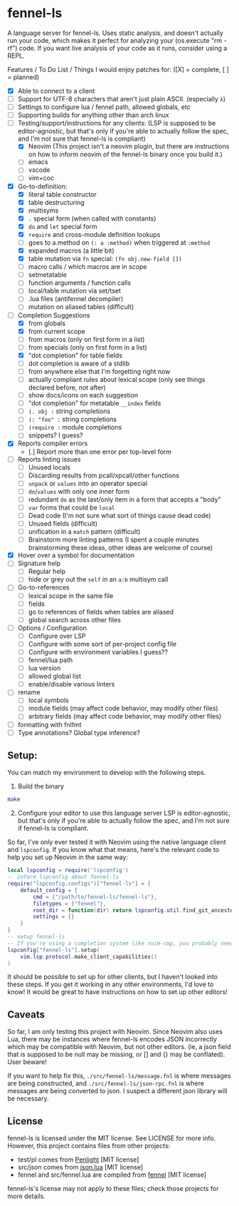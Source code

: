 # fennel-ls
A language server for fennel-ls.
Uses static analysis, and doesn't actually run your code, which makes it perfect for analyzing your (os.execute "rm -rf") code.
If you want live analysis of your code as it runs, consider using a REPL.

Features / To Do List / Things I would enjoy patches for:
([X] = complete,  [ ] = planned)

- [X] Able to connect to a client
- [ ] Support for UTF-8 characters that aren't just plain ASCII. (especially `λ`)
- [ ] Settings to configure lua / fennel path, allowed globals, etc
- [ ] Supporting builds for anything other than arch linux
- [ ] Testing/support/instructions for any clients: (LSP is supposed to be editor-agnostic, but that's only if you're able to actually follow the spec, and I'm not sure that fennel-ls is compliant)
    - [X] Neovim (This project isn't a neovim plugin, but there are instructions on how to inform neovim of the fennel-ls binary once you build it.)
    - [ ] emacs
    - [ ] vscode
    - [ ] vim+coc
- [x] Go-to-definition:
    - [X] literal table constructor
    - [X] table destructuring
    - [X] multisyms
    - [X] `.` special form (when called with constants)
    - [X] `do` and `let` special form
    - [X] `require` and cross-module definition lookups
    - [ ] goes to a.method on `(: a :method)` when triggered at `:method`
    - [X] expanded macros (a little bit)
    - [X] table mutation via `fn` special: `(fn obj.new-field [])`
    - [ ] macro calls / which macros are in scope
    - [ ] setmetatable
    - [ ] function arguments / function calls
    - [ ] local/table mutation via set/tset
    - [ ] .lua files (antifennel decompiler)
    - [ ] mutation on aliased tables (difficult)
- [ ] Completion Suggestions
    - [X] from globals
    - [X] from current scope
    - [ ] from macros (only on first form in a list)
    - [ ] from specials (only on first form in a list)
    - [X] "dot completion" for table fields
    - [ ] dot completion is aware of a stdlib
    - [ ] from anywhere else that I'm forgetting right now
    - [ ] actually compliant rules about lexical scope (only see things declared before, not after)
    - [ ] show docs/icons on each suggestion
    - [ ] "dot completion" for metatable `__index` fields
    - [ ] `(. obj :` string completions
    - [ ] `(: "foo" :` string completions
    - [ ] `(require :` module completions
    - [ ] snippets? I guess?
- [X] Reports compiler errors
    - [.] Report more than one error per top-level form
- [ ] Reports linting issues
    - [ ] Unused locals
    - [ ] Discarding results from pcall/xpcall/other functions
    - [ ] `unpack` or `values` into an operator special
    - [ ] `do`/`values` with only one inner form
    - [ ] redundant `do` as the last/only item in a form that accepts a "body"
    - [ ] `var` forms that could be `local`
    - [ ] Dead code (I'm not sure what sort of things cause dead code)
    - [ ] Unused fields (difficult)
    - [ ] unification in a `match` pattern (difficult)
    - [ ] Brainstorm more linting patterns (I spent a couple minutes brainstorming these ideas, other ideas are welcome of course)
- [X] Hover over a symbol for documentation
- [ ] Signature help
    - [ ] Regular help
    - [ ] hide or grey out the `self` in an `a:b` multisym call
- [ ] Go-to-references
    - [ ] lexical scope in the same file
    - [ ] fields
    - [ ] go to references of fields when tables are aliased
    - [ ] global search across other files
- [ ] Options / Configuration
    - [ ] Configure over LSP
    - [ ] Configure with some sort of per-project config file
    - [ ] Configure with environment variables I guess??
    - [ ] fennel/lua path
    - [ ] lua version
    - [ ] allowed global list
    - [ ] enable/disable various linters
- [ ] rename
    - [ ] local symbols
    - [ ] module fields (may affect code behavior, may modify other files)
    - [ ] arbitrary fields (may affect code behavior, may modify other files)
- [ ] formatting with fnlfmt
- [ ] Type annotations? Global type inference?

## Setup:
You can match my environment to develop with the following steps.

1. Build the binary
```sh
make
```

2. Configure your editor to use this language server
LSP is editor-agnostic, but that's only if you're able to actually follow the spec, and I'm not sure if fennel-ls is compliant.

So far, I've only ever tested it with Neovim using the native language client and `lspconfig`.
If you know what that means, here's the relevant code to help you set up Neovim in the same way:

```lua
local lspconfig = require('lspconfig')
-- inform lspconfig about fennel-ls
require("lspconfig.configs")["fennel-ls"] = {
    default_config = {
        cmd = {"/path/to/fennel-ls/fennel-ls"},
        filetypes = {"fennel"},
        root_dir = function(dir) return lspconfig.util.find_git_ancestor(dir) end,
        settings = {}
    }
}
-- setup fennel-ls
-- If you're using a completion system like nvim-cmp, you probably need to modify this line.
lspconfig["fennel-ls"].setup(
    vim.lsp.protocol.make_client_capabilities()
)
```

It should be possible to set up for other clients, but I haven't looked into these steps. If you get it working in any other environments, I'd love to know! It would be great to have instructions on how to set up other editors!

## Caveats
So far, I am only testing this project with Neovim. Since Neovim also uses Lua, there may be instances where fennel-ls encodes JSON incorrectly which may be compatible with Neovim, but not other editors. (ie, a json field that is supposed to be null may be missing, or [] and {} may be conflated). User beware!

If you want to help fix this, `./src/fennel-ls/message.fnl` is where messages are being constructed,
and `./src/fennel-ls/json-rpc.fnl` is where messages are being converted to json. I suspect a different json library will be necessary.

## License
fennel-ls is licensed under the MIT license. See LICENSE for more info.
However, this project contains files from other projects:
* test/pl comes from [Penlight](https://github.com/lunarmodules/Penlight) [MIT license]
* src/json comes from [json.lua](https://github.com/rxi/json.lua) [MIT license]
* fennel and src/fennel.lua are compiled from [fennel](https://git.sr.ht/~technomancy/fennel) [MIT license]

fennel-ls's license may not apply to these files; check those projects for more details.
